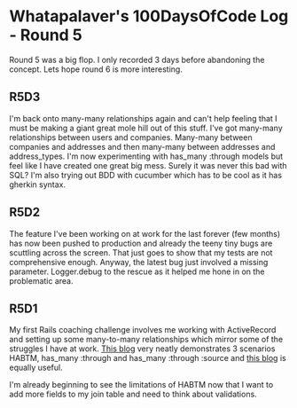 Whatapalaver's 100DaysOfCode Log - Round 5
===

Round 5 was a big flop. I only recorded 3 days before abandoning the concept. Lets hope round 6 is more interesting.

R5D3
---

I'm back onto many-many relationships again and can't help feeling that I must be making a giant great mole hill out of this stuff. I've got many-many relationships between users and companies. Many-many between companies and addresses and then many-many between addresses and address_types. I'm now experimenting with has_many :through models but feel like I have created one great big mess. Surely it was never this bad with SQL? I'm also trying out BDD with cucumber which has to be cool as it has gherkin syntax.

R5D2
---

The feature I've been working on at work for the last forever (few months) has now been pushed to production and already the teeny tiny bugs are scuttling across the screen. That just goes to show that my tests are not comprehensive enough. Anyway, the latest bug just involved a missing parameter. Logger.debug to the rescue as it helped me hone in on the problematic area.

R5D1
---

My first Rails coaching challenge involves me working with ActiveRecord and setting up some many-to-many relationships which mirror some of the struggles I have at work.
[This blog](https://www.sitepoint.com/master-many-to-many-associations-with-activerecord/) very neatly demonstrates 3 scenarios HABTM, has_many :through and has_many :through :source and [this blog](http://joshfrankel.me/blog/create-a-many-to-many-activerecord-association-in-ruby-on-rails/) is equally useful.

I'm already beginning to see the limitations of HABTM now that I want to add more fields to my join table and need to think about validations.
